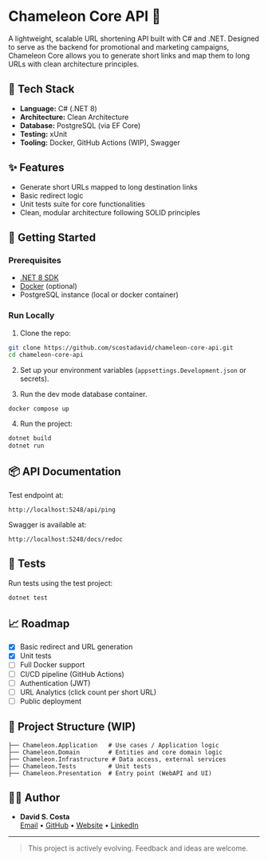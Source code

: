 # Chameleon Core API 🦎

A lightweight, scalable URL shortening API built with C# and .NET. Designed to serve as the backend for promotional and marketing campaigns, Chameleon Core allows you to generate short links and map them to long URLs with clean architecture principles.

## 🔧 Tech Stack

- **Language:** C# (.NET 8)
- **Architecture:** Clean Architecture
- **Database:** PostgreSQL (via EF Core)
- **Testing:** xUnit
- **Tooling:** Docker, GitHub Actions (WIP), Swagger

## ✨ Features

- Generate short URLs mapped to long destination links
- Basic redirect logic
- Unit tests suite for core functionalities
- Clean, modular architecture following SOLID principles

## 🚀 Getting Started

### Prerequisites

- [.NET 8 SDK](https://dotnet.microsoft.com/en-us/download)
- [Docker](https://www.docker.com/) (optional)
- PostgreSQL instance (local or docker container)

### Run Locally

1. Clone the repo:

```bash
git clone https://github.com/scostadavid/chameleon-core-api.git
cd chameleon-core-api
```

2. Set up your environment variables (`appsettings.Development.json` or secrets).

3. Run the dev mode database container.
```
docker compose up
```

4. Run the project:

```bash
dotnet build
dotnet run
```

## 📦 API Documentation

Test endpoint at:
```
http://localhost:5248/api/ping
```

Swagger is available at:

```
http://localhost:5248/docs/redoc
```

## 🧪 Tests

Run tests using the test project:

```bash
dotnet test
```

## 📈 Roadmap

- [x] Basic redirect and URL generation
- [x] Unit tests
- [ ] Full Docker support
- [ ] CI/CD pipeline (GitHub Actions)
- [ ] Authentication (JWT)
- [ ] URL Analytics (click count per short URL)
- [ ] Public deployment

## 📂 Project Structure (WIP)

```     
├── Chameleon.Application   # Use cases / Application logic
├── Chameleon.Domain        # Entities and core domain logic
├── Chameleon.Infrastructure # Data access, external services
├── Chameleon.Tests         # Unit tests
├── Chameleon.Presentation  # Entry point (WebAPI and UI)
```

## 🧑‍💻 Author

- **David S. Costa**  
  [Email](mailto:me@scostadavid.dev) • [GitHub](https://github.com/scostadavid) • [Website](https://scostadavid.dev) • [LinkedIn](https://linkedin.com/in/scostadavid)

---

> This project is actively evolving. Feedback and ideas are welcome.